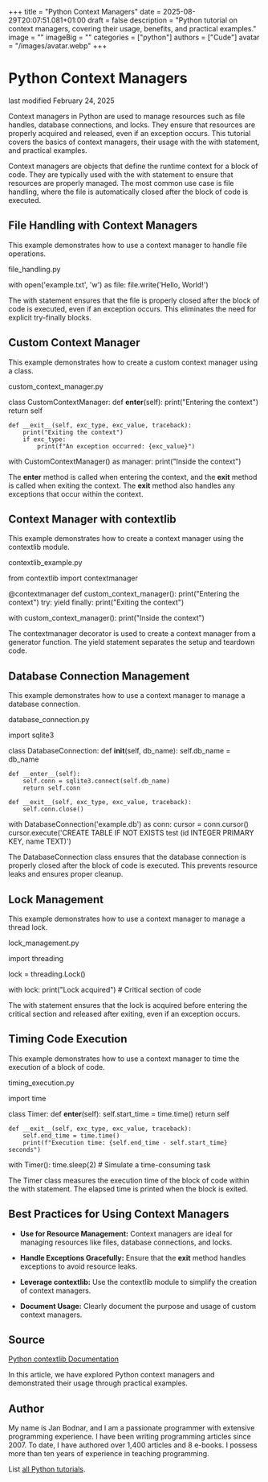 +++
title = "Python Context Managers"
date = 2025-08-29T20:07:51.081+01:00
draft = false
description = "Python tutorial on context managers, covering their usage, benefits, and practical examples."
image = ""
imageBig = ""
categories = ["python"]
authors = ["Cude"]
avatar = "/images/avatar.webp"
+++

# Python Context Managers

last modified February 24, 2025

Context managers in Python are used to manage resources such as file handles,
database connections, and locks. They ensure that resources are properly
acquired and released, even if an exception occurs. This tutorial covers the
basics of context managers, their usage with the with statement,
and practical examples.

Context managers are objects that define the runtime context for a block of
code. They are typically used with the with statement to ensure
that resources are properly managed. The most common use case is file handling,
where the file is automatically closed after the block of code is executed.

## File Handling with Context Managers

This example demonstrates how to use a context manager to handle file operations.

file_handling.py
  

with open('example.txt', 'w') as file:
    file.write('Hello, World!')

The with statement ensures that the file is properly closed after
the block of code is executed, even if an exception occurs. This eliminates the
need for explicit try-finally blocks.

## Custom Context Manager

This example demonstrates how to create a custom context manager using a class.

custom_context_manager.py
  

class CustomContextManager:
    def __enter__(self):
        print("Entering the context")
        return self

    def __exit__(self, exc_type, exc_value, traceback):
        print("Exiting the context")
        if exc_type:
            print(f"An exception occurred: {exc_value}")

with CustomContextManager() as manager:
    print("Inside the context")

The __enter__ method is called when entering the context, and the
__exit__ method is called when exiting the context. The
__exit__ method also handles any exceptions that occur within the
context.

## Context Manager with contextlib

This example demonstrates how to create a context manager using the contextlib module.

contextlib_example.py
  

from contextlib import contextmanager

@contextmanager
def custom_context_manager():
    print("Entering the context")
    try:
        yield
    finally:
        print("Exiting the context")

with custom_context_manager():
    print("Inside the context")

The contextmanager decorator is used to create a context manager
from a generator function. The yield statement separates the setup
and teardown code.

## Database Connection Management

This example demonstrates how to use a context manager to manage a database connection.

database_connection.py
  

import sqlite3

class DatabaseConnection:
    def __init__(self, db_name):
        self.db_name = db_name

    def __enter__(self):
        self.conn = sqlite3.connect(self.db_name)
        return self.conn

    def __exit__(self, exc_type, exc_value, traceback):
        self.conn.close()

with DatabaseConnection('example.db') as conn:
    cursor = conn.cursor()
    cursor.execute('CREATE TABLE IF NOT EXISTS test (id INTEGER PRIMARY KEY, name TEXT)')

The DatabaseConnection class ensures that the database connection
is properly closed after the block of code is executed. This prevents resource
leaks and ensures proper cleanup.

## Lock Management

This example demonstrates how to use a context manager to manage a thread lock.

lock_management.py
  

import threading

lock = threading.Lock()

with lock:
    print("Lock acquired")
    # Critical section of code

The with statement ensures that the lock is acquired before
entering the critical section and released after exiting, even if an exception
occurs.

## Timing Code Execution

This example demonstrates how to use a context manager to time the execution of
a block of code.

timing_execution.py
  

import time

class Timer:
    def __enter__(self):
        self.start_time = time.time()
        return self

    def __exit__(self, exc_type, exc_value, traceback):
        self.end_time = time.time()
        print(f"Execution time: {self.end_time - self.start_time} seconds")

with Timer():
    time.sleep(2)  # Simulate a time-consuming task

The Timer class measures the execution time of the block of code
within the with statement. The elapsed time is printed when the
block is exited.

## Best Practices for Using Context Managers

- **Use for Resource Management:** Context managers are ideal for managing resources like files, database connections, and locks.

- **Handle Exceptions Gracefully:** Ensure that the __exit__ method handles exceptions to avoid resource leaks.

- **Leverage contextlib:** Use the contextlib module to simplify the creation of context managers.

- **Document Usage:** Clearly document the purpose and usage of custom context managers.

## Source

[Python contextlib Documentation](https://docs.python.org/3/library/contextlib.html)

In this article, we have explored Python context managers and demonstrated their
usage through practical examples.

## Author

My name is Jan Bodnar, and I am a passionate programmer with extensive
programming experience. I have been writing programming articles since 2007.
To date, I have authored over 1,400 articles and 8 e-books. I possess more
than ten years of experience in teaching programming.

List [all Python tutorials](/python/).